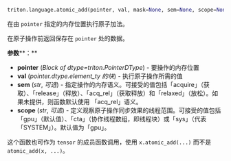 ```python
triton.language.atomic_add(pointer, val, mask=None, sem=None, scope=None)
```
在由 `pointer` 指定的内存位置执行原子加法。 

在原子操作前返回保存在 `pointer` 处的数据。


**参数****：**

* **pointer** (*Block of dtype=triton.PointerDType*) - 要操作的内存位置
* **val** (*pointer.dtype.element_ty 的块*) - 执行原子操作所需的值
* **sem** (*str*, *可选*) - 指定操作的内存语义。可接受的值包括「acquire」（获取）、「release」（释放）、「acq_rel」（获取释放）和「relaxed」（放松）。如果未提供，则函数默认使用 「acq_rel」语义。
* **scope** (*str*, *可选*) - 定义观察原子操作同步效果的线程范围。可接受的值包括「gpu」（默认值）、「cta」（协作线程数组，即线程块）或「sys」（代表「SYSTEM」）。默认值为「gpu」。

这个函数也可作为 `tensor` 的成员函数调用，使用 `x.atomic_add(...)` 而不是 `atomic_add(x, ...)`。


